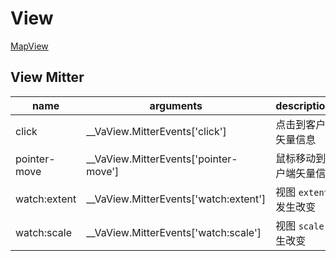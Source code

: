 # View

[MapView](./map-view#mapview-slots)

## View Mitter

|name|arguments|descriptions|
| - | - | - |
|click| __VaView.MitterEvents['click'] | 点击到客户端矢量信息 |
|pointer-move| __VaView.MitterEvents['pointer-move'] | 鼠标移动到客户端矢量信息 |
|watch:extent| __VaView.MitterEvents['watch:extent'] | 视图 `extent` 发生改变 |
|watch:scale| __VaView.MitterEvents['watch:scale'] | 视图 `scale` 发生改变 |

